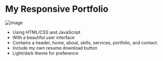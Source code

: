 # My Responsive Portfolio

![image](https://user-images.githubusercontent.com/29084790/132742609-261fb237-2e88-4f95-89dd-d2a15a3a4aef.png)

- Using HTML/CSS and JavaScript
- With a beautiful user interface
- Contains a header, home, about, skills, services, portfolio, and contact.
- Include my own resume download button
- Light/dark theme for preference
